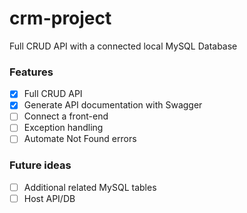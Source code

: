 # crm-project
Full CRUD API with a connected local MySQL Database

### Features
- [x] Full CRUD API
- [x] Generate API documentation with Swagger
- [ ] Connect a front-end
- [ ] Exception handling
- [ ] Automate Not Found errors

### Future ideas
- [ ] Additional related MySQL tables
- [ ] Host API/DB
